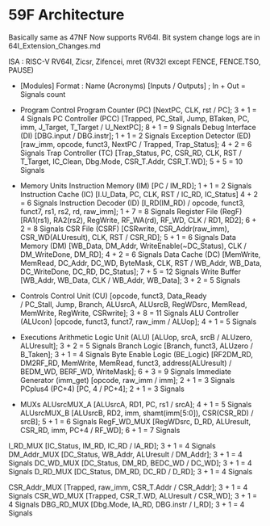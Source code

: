 # 59F Architecture
Basically same as 47NF
Now supports RV64I. Bit system change logs are in 64I_Extension_Changes.md 

ISA : RISC-V RV64I, Zicsr, Zifencei, mret
(RV32I except FENCE, FENCE.TSO, PAUSE)

- [Modules]
Format : Name 			(Acronyms)	[Inputs / Outputs] ; 												In + Out = Signals count

- Program Control
Program Counter 		(PC)		[NextPC, CLK, rst / PC];											3 + 1 = 4 Signals
PC Controller			(PCC)	 	[Trapped, PC_Stall, Jump, BTaken, PC, imm, J_Target, T_Target 
									/ U_NextPC];														8 + 1 = 9 Signals
Debug Interface		    (DI)		[DBG.input / DBG.instr];											    1 + 1 = 2 Signals
Exception Detector	    (ED)		[raw_imm, opcode, funct3, NextPC / Trapped, Trap_Status];			    4 + 2 = 6 Signals
Trap Controller		    (TC)		[Trap_Status, PC, CSR_RD, CLK, RST
									/ T_Target, IC_Clean, Dbg.Mode, CSR_T.Addr, CSR_T.WD];				5 + 5 = 10 Signals

- Memory Units
Instruction Memory		(IM)		[PC / IM_RD];														1 + 1 = 2 Signals
Instruction Cache		(IC)		[I.U_Data, PC, CLK, RST / IC_RD, IC_Status]							4 + 2 = 6 Signals
Instruction Decoder		(ID)		[I_RD(IM_RD) / opcode, funct3, funct7, rs1, rs2, rd, raw_imm];		1 + 7 = 8 Signals
Register File			(RegF)		[RA1(rs1), RA2(rs2), RegWrite, RF_WA(rd), RF_WD, CLK / RD1, RD2];	6 + 2 = 8 Signals
CSR File				(CSRF)		[CSRwrite, CSR_Addr(raw_imm), CSR_WD(ALUresult), CLK, RST 
									/ CSR_RD];															5 + 1 = 6 Signals
Data Memory			    (DM)		[WB_Data, DM_Addr, WriteEnable(~DC_Status), CLK 
									/ DM_WriteDone, DM_RD];												4 + 2 = 6 Signals
Data Cache			    (DC)		[MemWrite, MemRead, DC_Addr, DC_WD, ByteMask, CLK, RST
									/ WB_Addr, WB_Data, DC_WriteDone, DC_RD, DC_Status];				7 + 5 = 12 Signals
Write Buffer						[WB_Addr, WB_Data, CLK / WB_Addr, WB_Data];							3 + 2 = 5 Signals

- Controls
Control Unit			(CU)		[opcode, funct3, Data_Ready  
									/ PC_Stall, Jump, Branch, ALUsrcA, ALUsrcB,
									RegWDsrc, MemRead, MemWrite, RegWrite, CSRwrite];					3 + 8 = 11 Signals
ALU Controller			(ALUcon)	[opcode, funct3, funct7, raw_imm / ALUop];							4 + 1 = 5 Signals

- Executions
Arithmetic Logic Unit	(ALU)		[ALUop, srcA, srcB / ALUzero, ALUresult];							3 + 2 = 5 Signals
Branch Logic						[Branch, funct3, ALUzero / B_Taken];								3 + 1 = 4 Signals
Byte Enable Logic		(BE_Logic)	[RF2DM_RD, DM2RF_RD, MemWrite, MemRead, funct3, address(ALUresult)
									/ BEDM_WD, BERF_WD, WriteMask];										6 + 3 = 9 Signals
Immediate Generator		(imm_get)	[opcode, raw_imm / imm];											2 + 1 = 3 Signals
PCplus4					(PC+4)		[PC, 4 / PC+4];														2 + 1 = 3 Signals

- MUXs
ALUsrcMUX_A					[ALUsrcA, RD1, PC, rs1 / srcA];											4 + 1 = 5 Signals
ALUsrcMUX_B					[ALUsrcB, RD2, imm, shamt(imm[5:0]), CSR(CSR_RD) / srcB];				5 + 1 = 6 Signals
RegF_WD_MUX					[RegWDsrc, D_RD, ALUresult, CSR_RD, imm, PC+4 / RF_WD];					6 + 1 = 7 Signals

I_RD_MUX					[IC_Status, IM_RD, IC_RD / IA_RD];										3 + 1 = 4 Signals
DM_Addr_MUX					[DC_Status, WB_Addr, ALUresult / DM_Addr];								3 + 1 = 4 Signals
DC_WD_MUX					[DC_Status, DM_RD, BEDC_WD / DC_WD];									3 + 1 = 4 Signals
D_RD_MUX					[DC_Status, DM_RD, DC_RD / D_RD];										3 + 1 = 4 Signals

CSR_Addr_MUX				[Trapped, raw_imm, CSR_T.Addr / CSR_Addr];								3 + 1 = 4 Signals
CSR_WD_MUX				    [Trapped, CSR_T.WD, ALUresult / CSR_WD];							    3 + 1 = 4 Signals
DBG_RD_MUX				    [Dbg.Mode, IA_RD, DBG.instr / I_RD];						            3 + 1 = 4 Signals
